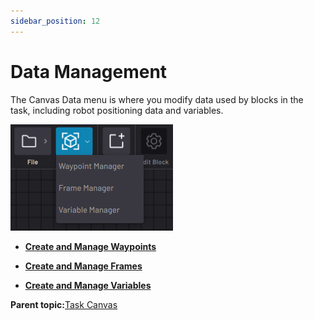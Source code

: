 ```yaml
---
sidebar_position: 12
---
```


# Data Management

The Canvas Data menu is where you modify data used by blocks in the task, including robot positioning data and variables.

![](../Images/TaskCanvas/DataMenu.png)

-   **[Create and Manage Waypoints](../TaskCanvas/CreateAndManageWaypoints.md)**  

-   **[Create and Manage Frames](../TaskCanvas/CreateAndManageFrames.md)**  

-   **[Create and Manage Variables](../TaskCanvas/CreateAndManageVariables.md)**  


**Parent topic:**[Task Canvas](../TaskCanvas/TaskCanvasOverview.md)

